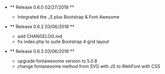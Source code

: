- ** Release 0.6.0 02/27/2018 **
  - Integrated the _S plus Bootstrap & Font Awesome

- ** Release 0.6.2 03/06/2018 **
  - add CHANGELOG.md
  - fix index.php to suite Bootstrap 4 grid layout

- ** Release 0.6.3 03/06/2018 **
  - upgrade fontawesome version to 5.0.8
  - change fontasesome method from SVG with JS to WebFont with CSS
